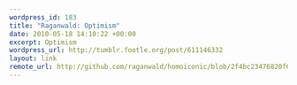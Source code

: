 ```yaml
--- 
wordpress_id: 183
title: "Raganwald: Optimism"
date: 2010-05-18 14:10:22 +00:00
excerpt: Optimism
wordpress_url: http://tumblr.footle.org/post/611146332
layout: link
remote_url: http://github.com/raganwald/homoiconic/blob/2f4bc23476820f665f21f6eb72920e8e8af1dffc/2009-05-01/optimism.md
---
```

